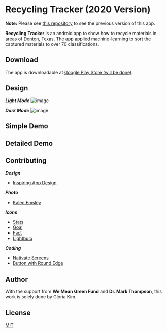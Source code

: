 # Recycling Tracker (2020 Version)

**Note:** Please see [this repository](https://github.com/gloriakim-cs-projects/2019-android-recycling-tracker-completed/) to see the previous version of this app.

**Recycling Tracker** is an android app to show how to recycle materials in areas of Denton, Texas. The app applied machine-learning to sort the captured materials to over 70 classifications.

## Download

The app is downloadable at [Google Play Store (will be done)](https://play.google.com/store?hl=en_US).

## Design

***Light Mode***
![image](https://user-images.githubusercontent.com/68700599/89610031-23008f80-d83f-11ea-99eb-057306cb6864.png)

***Dark Mode***
![image](https://user-images.githubusercontent.com/68700599/89610011-12e8b000-d83f-11ea-83b8-7ca8bfb4e752.png)

## Simple Demo

## Detailed Demo

## Contributing

***Design***
- [Inspiring App Design](https://www.behance.net/gallery/77578081/greendeeds-Recycling-App?tracking_source=search_projects_recommended%7Crecycling)

***Photo***
- [Kalen Emsley](https://unsplash.com/photos/Bkci_8qcdvQ)

***Icons***
- [Stats](https://www.flaticon.com/free-icon/bar-chart_900809?term=stat&page=2&position=19)
- [Goal](https://www.flaticon.com/free-icon/goal_1694313?term=goal&page=2&position=57)
- [Fact](https://www.flaticon.com/free-icon/agenda_865152?term=book&page=1&position=95)
- [Lightbulb](https://www.flaticon.com/free-icon/electric-light-bulb_15595?term=lightbulb&page=1&position=72)

***Coding***
- [Nativate Screens](https://stackoverflow.com/questions/44004451/navigator-operation-requested-with-a-context-that-does-not-include-a-navigator)
- [Button with Round Edge](https://stackoverflow.com/questions/49991444/create-a-rounded-button-button-with-border-radius-in-flutter)

## Author

With the support from **We Mean Green Fund** and **Dr. Mark Thompson**, this work is solely done by Gloria Kim.

## License
[MIT](https://choosealicense.com/licenses/mit/)
